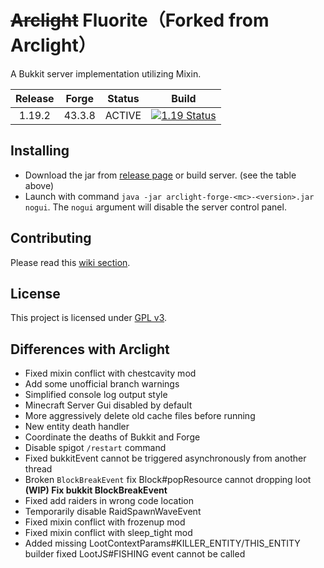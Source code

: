 # ~~Arclight~~ Fluorite（Forked from Arclight）

A Bukkit server implementation utilizing Mixin.

| Release | Forge  | Status |                            Build                             |
| :-----: | :----: | :----: | :----------------------------------------------------------: |
| 1.19.2  | 43.3.8 | ACTIVE | [![1.19 Status](https://img.shields.io/appveyor/build/IzzelAliz/arclight-19?style=flat-square)](https://ci.appveyor.com/project/IzzelAliz/arclight-19) |

## Installing

* Download the jar from [release page](https://github.com/IzzelAliz/Arclight/releases) or build server. (see the table
  above)
* Launch with command `java -jar arclight-forge-<mc>-<version>.jar nogui`. The `nogui` argument will disable the server
  control panel.

## Contributing

Please read this [wiki section](https://github.com/IzzelAliz/Arclight/wiki/Contributing).

## License

This project is licensed under [GPL v3](LICENSE).

## Differences with Arclight

* Fixed mixin conflict with chestcavity mod
* Add some unofficial branch warnings
* Simplified console log output style
* Minecraft Server Gui disabled by default
* More aggressively delete old cache files before running
* New entity death handler
* Coordinate the deaths of Bukkit and Forge
* Disable spigot `/restart` command
* Fixed bukkitEvent cannot be triggered asynchronously from another thread
* Broken `BlockBreakEvent` fix Block#popResource cannot dropping loot **(WIP) Fix bukkit BlockBreakEvent**
* Fixed add raiders in wrong code location
* Temporarily disable RaidSpawnWaveEvent
* Fixed mixin conflict with frozenup mod
* Fixed mixin conflict with sleep_tight mod
* Added missing LootContextParams#KILLER_ENTITY/THIS_ENTITY builder fixed LootJS#FISHING event cannot be called